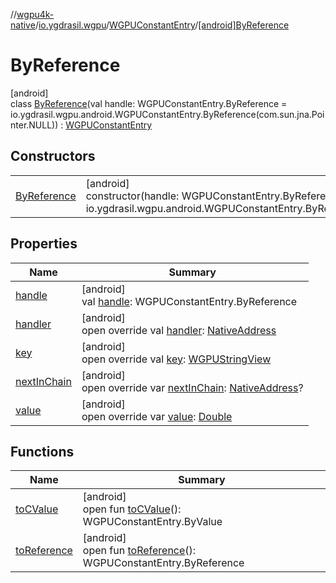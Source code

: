 //[wgpu4k-native](../../../../index.md)/[io.ygdrasil.wgpu](../../index.md)/[WGPUConstantEntry](../index.md)/[[android]ByReference](index.md)

# ByReference

[android]\
class [ByReference](index.md)(val handle: WGPUConstantEntry.ByReference = io.ygdrasil.wgpu.android.WGPUConstantEntry.ByReference(com.sun.jna.Pointer.NULL)) : [WGPUConstantEntry](../index.md)

## Constructors

| | |
|---|---|
| [ByReference](-by-reference.md) | [android]<br>constructor(handle: WGPUConstantEntry.ByReference = io.ygdrasil.wgpu.android.WGPUConstantEntry.ByReference(com.sun.jna.Pointer.NULL)) |

## Properties

| Name | Summary |
|---|---|
| [handle](handle.md) | [android]<br>val [handle](handle.md): WGPUConstantEntry.ByReference |
| [handler](handler.md) | [android]<br>open override val [handler](handler.md): [NativeAddress](../../../ffi/-native-address/index.md) |
| [key](key.md) | [android]<br>open override val [key](key.md): [WGPUStringView](../../-w-g-p-u-string-view/index.md) |
| [nextInChain](next-in-chain.md) | [android]<br>open override var [nextInChain](next-in-chain.md): [NativeAddress](../../../ffi/-native-address/index.md)? |
| [value](value.md) | [android]<br>open override var [value](value.md): [Double](https://kotlinlang.org/api/core/kotlin-stdlib/kotlin/-double/index.html) |

## Functions

| Name | Summary |
|---|---|
| [toCValue](../[android]to-c-value.md) | [android]<br>open fun [toCValue](../[android]to-c-value.md)(): WGPUConstantEntry.ByValue |
| [toReference](../to-reference.md) | [android]<br>open fun [toReference](../to-reference.md)(): WGPUConstantEntry.ByReference |